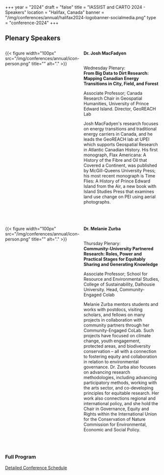 +++
year = "2024"
draft = "false"
title = "IASSIST and CARTO 2024 - Speakers"
location = "Halifax, Canada"
banner = "/img/conferences/annual/halifax2024-logobanner-socialmedia.png"
type = "conference-2024"
+++
## Plenary Speakers

<div style="display:flex;align-items:top;margin:2em 0 4em 0;">
  <div>
    {{< figure width="100px" src="/img/conferences/annual/icon-person.png" title="" alt="." >}}
  </div>
  <div style="margin-left:1em;">
<strong>Dr. Josh MacFadyen</strong><br /><br />

Wednesday Plenary:<br />
**From Big Data to Dirt Research: Mapping Canadian Energy Transitions in City, Field, and Forest**

Associate Professor; Canada Research Chair in Geospatial Humanities, University of Prince Edward Island. Director, GeoREACH Lab

Josh MacFadyen's research focuses on energy transitions and traditional energy carriers in Canada, and he leads the GeoREACH lab at UPEI which supports Geospatial Research in Atlantic Canadian History. His first monograph, Flax Americana: A History of the Fibre and Oil that Covered a Continent, was published by McGill-Queens University Press; his most recent monograph is Time Flies: A History of Prince Edward Island from the Air, a new book with Island Studies Press that examines land use change on PEI using aerial photographs. 

  </div>
</div>

<div style="display:flex;align-items:top;margin:2em 0 4em 0;">
  <div>
    {{< figure width="100px" src="/img/conferences/annual/icon-person.png" title="" alt="." >}}
  </div>
  <div style="margin-left:1em;">
<strong>Dr. Melanie Zurba</strong><br /><br />

Thursday Plenary:<br />
**Community-University Partnered Research: Roles, Power and Practical Stages for Equitably Sharing and Generating Knowledge**

Associate Professor; School for Resource and Environmental Studies, College of Sustainability, Dalhousie University. Head, Community-Engaged Colab

Melanie Zurba mentors students and works with postdocs, visiting scholars, and fellows on many projects in collaboration with community partners through her Community-Engaged CoLab. Such projects have focused on climate change, youth engagement, protected areas, and biodiversity conservation – all with a connection to fostering equity and collaboration in relation to environmental governance. Dr. Zurba also focuses on advancing research methodologies, including advancing participatory methods, working with the arts sector, and co-developing principles for equitable research. Her work also connections regional and international policy, and she hold the Chair in Governance, Equity and Rights within the International Union for the Conservation of Nature Commission for Environmental, Economic and Social Policy. 

  </div>
</div>

### Full Program

[Detailed Conference Schedule](/conferences/iassist2024/conference-schedule/)

<br />
